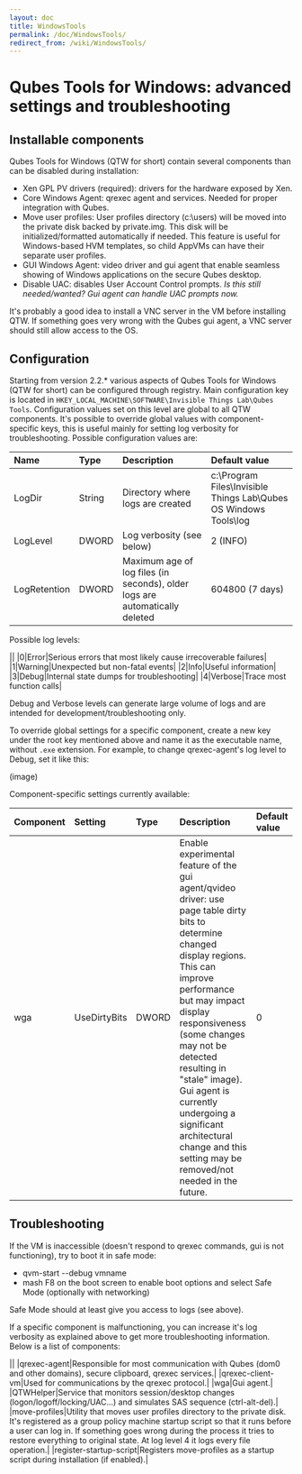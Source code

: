 ```yaml
---
layout: doc
title: WindowsTools
permalink: /doc/WindowsTools/
redirect_from: /wiki/WindowsTools/
---
```


Qubes Tools for Windows: advanced settings and troubleshooting
==============================================================

Installable components
----------------------

Qubes Tools for Windows (QTW for short) contain several components than can be disabled during installation:

-   Xen GPL PV drivers (required): drivers for the hardware exposed by Xen.
-   Core Windows Agent: qrexec agent and services. Needed for proper integration with Qubes.
-   Move user profiles: User profiles directory (c:\\users) will be moved into the private disk backed by private.img. This disk will be initialized/formatted automatically if needed. This feature is useful for Windows-based HVM templates, so child AppVMs can have their separate user profiles.
-   GUI Windows Agent: video driver and gui agent that enable seamless showing of Windows applications on the secure Qubes desktop.
-   Disable UAC: disables User Account Control prompts. *Is this still needed/wanted? Gui agent can handle UAC prompts now.*

It's probably a good idea to install a VNC server in the VM before installing QTW. If something goes very wrong with the Qubes gui agent, a VNC server should still allow access to the OS.

Configuration
-------------

Starting from version 2.2.\* various aspects of Qubes Tools for Windows (QTW for short) can be configured through registry. Main configuration key is located in `HKEY_LOCAL_MACHINE\SOFTWARE\Invisible Things Lab\Qubes Tools`. Configuration values set on this level are global to all QTW components. It's possible to override global values with component-specific keys, this is useful mainly for setting log verbosity for troubleshooting. Possible configuration values are:

|**Name**|**Type**|**Description**|**Default value**|
|:-------|:-------|:--------------|:----------------|
|LogDir|String|Directory where logs are created|c:\\Program Files\\Invisible Things Lab\\Qubes OS Windows Tools\\log|
|LogLevel|DWORD|Log verbosity (see below)|2 (INFO)|
|LogRetention|DWORD|Maximum age of log files (in seconds), older logs are automatically deleted|604800 (7 days)|

Possible log levels:

||
|0|Error|Serious errors that most likely cause irrecoverable failures|
|1|Warning|Unexpected but non-fatal events|
|2|Info|Useful information|
|3|Debug|Internal state dumps for troubleshooting|
|4|Verbose|Trace most function calls|

Debug and Verbose levels can generate large volume of logs and are intended for development/troubleshooting only.

To override global settings for a specific component, create a new key under the root key mentioned above and name it as the executable name, without `.exe` extension. For example, to change qrexec-agent's log level to Debug, set it like this:

(image)

Component-specific settings currently available:

|**Component**|**Setting**|**Type**|**Description**|**Default value**|
|:------------|:----------|:-------|:--------------|:----------------|
|wga|UseDirtyBits|DWORD|Enable experimental feature of the gui agent/qvideo driver: use page table dirty bits to determine changed display regions. This can improve performance but may impact display responsiveness (some changes may not be detected resulting in "stale" image). Gui agent is currently undergoing a significant architectural change and this setting may be removed/not needed in the future.|0|

Troubleshooting
---------------

If the VM is inaccessible (doesn't respond to qrexec commands, gui is not functioning), try to boot it in safe mode:

-   qvm-start --debug vmname
-   mash F8 on the boot screen to enable boot options and select Safe Mode (optionally with networking)

Safe Mode should at least give you access to logs (see above).

If a specific component is malfunctioning, you can increase it's log verbosity as explained above to get more troubleshooting information. Below is a list of components:

||
|qrexec-agent|Responsible for most communication with Qubes (dom0 and other domains), secure clipboard, qrexec services.|
|qrexec-client-vm|Used for communications by the qrexec protocol.|
|wga|Gui agent.|
|QTWHelper|Service that monitors session/desktop changes (logon/logoff/locking/UAC...) and simulates SAS sequence (ctrl-alt-del).|
|move-profiles|Utility that moves user profiles directory to the private disk. It's registered as a group policy machine startup script so that it runs before a user can log in. If something goes wrong during the process it tries to restore everything to original state. At log level 4 it logs every file operation.|
|register-startup-script|Registers move-profiles as a startup script during installation (if enabled).|


